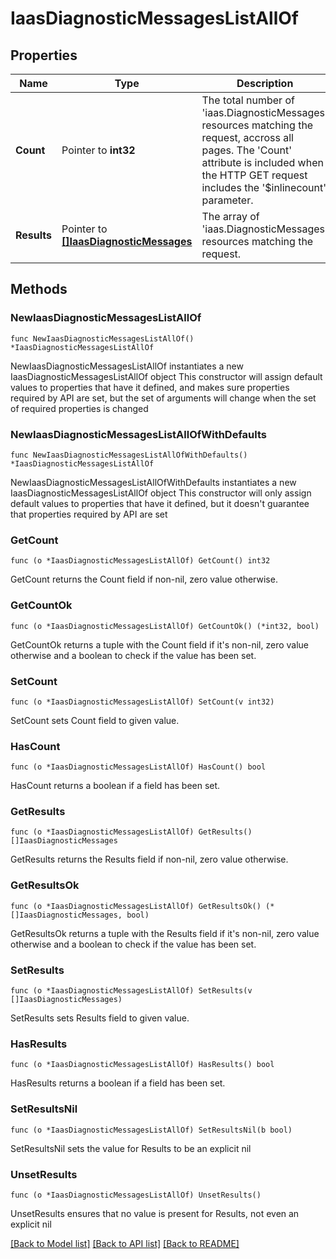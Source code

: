 # IaasDiagnosticMessagesListAllOf

## Properties

Name | Type | Description | Notes
------------ | ------------- | ------------- | -------------
**Count** | Pointer to **int32** | The total number of &#39;iaas.DiagnosticMessages&#39; resources matching the request, accross all pages. The &#39;Count&#39; attribute is included when the HTTP GET request includes the &#39;$inlinecount&#39; parameter. | [optional] 
**Results** | Pointer to [**[]IaasDiagnosticMessages**](iaas.DiagnosticMessages.md) | The array of &#39;iaas.DiagnosticMessages&#39; resources matching the request. | [optional] 

## Methods

### NewIaasDiagnosticMessagesListAllOf

`func NewIaasDiagnosticMessagesListAllOf() *IaasDiagnosticMessagesListAllOf`

NewIaasDiagnosticMessagesListAllOf instantiates a new IaasDiagnosticMessagesListAllOf object
This constructor will assign default values to properties that have it defined,
and makes sure properties required by API are set, but the set of arguments
will change when the set of required properties is changed

### NewIaasDiagnosticMessagesListAllOfWithDefaults

`func NewIaasDiagnosticMessagesListAllOfWithDefaults() *IaasDiagnosticMessagesListAllOf`

NewIaasDiagnosticMessagesListAllOfWithDefaults instantiates a new IaasDiagnosticMessagesListAllOf object
This constructor will only assign default values to properties that have it defined,
but it doesn't guarantee that properties required by API are set

### GetCount

`func (o *IaasDiagnosticMessagesListAllOf) GetCount() int32`

GetCount returns the Count field if non-nil, zero value otherwise.

### GetCountOk

`func (o *IaasDiagnosticMessagesListAllOf) GetCountOk() (*int32, bool)`

GetCountOk returns a tuple with the Count field if it's non-nil, zero value otherwise
and a boolean to check if the value has been set.

### SetCount

`func (o *IaasDiagnosticMessagesListAllOf) SetCount(v int32)`

SetCount sets Count field to given value.

### HasCount

`func (o *IaasDiagnosticMessagesListAllOf) HasCount() bool`

HasCount returns a boolean if a field has been set.

### GetResults

`func (o *IaasDiagnosticMessagesListAllOf) GetResults() []IaasDiagnosticMessages`

GetResults returns the Results field if non-nil, zero value otherwise.

### GetResultsOk

`func (o *IaasDiagnosticMessagesListAllOf) GetResultsOk() (*[]IaasDiagnosticMessages, bool)`

GetResultsOk returns a tuple with the Results field if it's non-nil, zero value otherwise
and a boolean to check if the value has been set.

### SetResults

`func (o *IaasDiagnosticMessagesListAllOf) SetResults(v []IaasDiagnosticMessages)`

SetResults sets Results field to given value.

### HasResults

`func (o *IaasDiagnosticMessagesListAllOf) HasResults() bool`

HasResults returns a boolean if a field has been set.

### SetResultsNil

`func (o *IaasDiagnosticMessagesListAllOf) SetResultsNil(b bool)`

 SetResultsNil sets the value for Results to be an explicit nil

### UnsetResults
`func (o *IaasDiagnosticMessagesListAllOf) UnsetResults()`

UnsetResults ensures that no value is present for Results, not even an explicit nil

[[Back to Model list]](../README.md#documentation-for-models) [[Back to API list]](../README.md#documentation-for-api-endpoints) [[Back to README]](../README.md)


